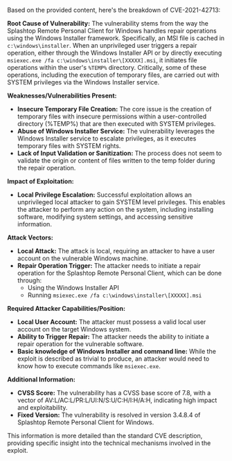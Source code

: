Based on the provided content, here's the breakdown of CVE-2021-42713:

**Root Cause of Vulnerability:**
The vulnerability stems from the way the Splashtop Remote Personal Client for Windows handles repair operations using the Windows Installer framework. Specifically, an MSI file is cached in `c:\windows\installer`. When an unprivileged user triggers a repair operation, either through the Windows Installer API or by directly executing `msiexec.exe /fa c:\windows\installer\[XXXXX].msi`, it initiates file operations within the user's `%TEMP%` directory. Critically, some of these operations, including the execution of temporary files, are carried out with SYSTEM privileges via the Windows Installer service.

**Weaknesses/Vulnerabilities Present:**
- **Insecure Temporary File Creation:** The core issue is the creation of temporary files with insecure permissions within a user-controlled directory (%TEMP%) that are then executed with SYSTEM privileges.
- **Abuse of Windows Installer Service:** The vulnerability leverages the Windows Installer service to escalate privileges, as it executes temporary files with SYSTEM rights.
- **Lack of Input Validation or Sanitization:** The process does not seem to validate the origin or content of files written to the temp folder during the repair operation.

**Impact of Exploitation:**
- **Local Privilege Escalation:** Successful exploitation allows an unprivileged local attacker to gain SYSTEM level privileges. This enables the attacker to perform any action on the system, including installing software, modifying system settings, and accessing sensitive information.

**Attack Vectors:**
- **Local Attack:** The attack is local, requiring an attacker to have a user account on the vulnerable Windows machine.
- **Repair Operation Trigger:** The attacker needs to initiate a repair operation for the Splashtop Remote Personal Client, which can be done through:
    - Using the Windows Installer API
    - Running `msiexec.exe /fa c:\windows\installer\[XXXXX].msi`

**Required Attacker Capabilities/Position:**
- **Local User Account:** The attacker must possess a valid local user account on the target Windows system.
- **Ability to Trigger Repair:** The attacker needs the ability to initiate a repair operation for the vulnerable software.
- **Basic knowledge of Windows Installer and command line:** While the exploit is described as trivial to produce, an attacker would need to know how to execute commands like `msiexec.exe`.

**Additional Information:**

- **CVSS Score:** The vulnerability has a CVSS base score of 7.8, with a vector of AV:L/AC:L/PR:L/UI:N/S:U/C:H/I:H/A:H, indicating high impact and exploitability.
- **Fixed Version:** The vulnerability is resolved in version 3.4.8.4 of Splashtop Remote Personal Client for Windows.

This information is more detailed than the standard CVE description, providing specific insight into the technical mechanisms involved in the exploit.
